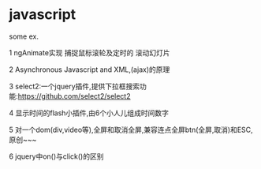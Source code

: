 # javascript
some   ex.


1    ngAnimate实现 捕捉鼠标滚轮及定时的 滚动幻灯片

2    Asynchronous Javascript and XML,(ajax)的原理

3    select2:一个jquery插件,提供下拉框搜索功能:https://github.com/select2/select2

4    显示时间的flash小插件,由6个小人儿组成时间数字

5    对一个dom(div,video等),全屏和取消全屏,兼容连点全屏btn(全屏,取消)和ESC,原创~~~

6    jquery中on()与click()的区别 